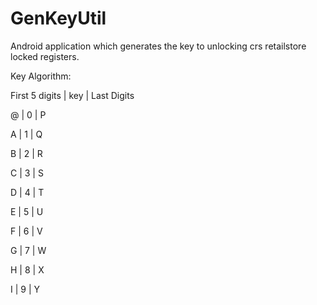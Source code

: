# GenKeyUtil
Android application which generates the key to unlocking crs retailstore locked registers. 
<p>Key Algorithm:</p>
First 5 digits | key  | Last Digits
<p>@ | 0 | P</p>
<p>A | 1 | Q</p>
<p>B | 2 | R</p>
<p>C | 3 | S</p>
<p>D | 4 | T</p>
<p>E | 5 | U</p>
<p>F | 6 | V</p>
<p>G | 7 | W</p>
<p>H | 8 | X</p>
<p>I | 9 | Y</p>

